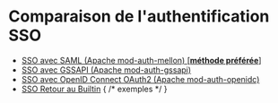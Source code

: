 # Comparaison de l'authentification SSO

- [SSO avec SAML (Apache mod-auth-mellon) [**méthode préférée**]](../sso-comparison/saml/index.md)
- [SSO avec GSSAPI (Apache mod-auth-gssapi)](../sso-comparison/gssapi/index.md)
- [SSO avec OpenID Connect OAuth2 (Apache mod-auth-openidc)](../sso-comparison/openid/index.md)
- [SSO Retour au Builtin](../sso-comparison/sso-fallback/index.md) { /* exemples */ }
